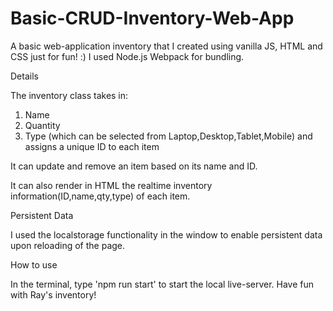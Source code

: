 # Basic-CRUD-Inventory-Web-App
A basic web-application inventory that I created using vanilla JS, HTML and CSS just for fun! :)
I used Node.js Webpack for bundling.


Details

The inventory class takes in:
1. Name
2. Quantity
3. Type (which can be selected from Laptop,Desktop,Tablet,Mobile)
and assigns a unique ID to each item

It can update and remove an item based on its name and ID.

It can also render in HTML the realtime inventory information(ID,name,qty,type) of each item.


Persistent Data

I used the localstorage functionality in the window to enable persistent data upon reloading of the page.


How to use

In the terminal, type 'npm run start' to start the local live-server. Have fun with Ray's inventory!
